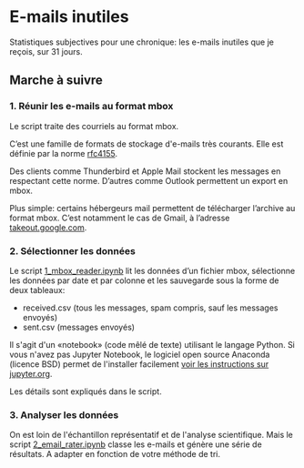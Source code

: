 # E-mails inutiles

Statistiques subjectives pour une chronique: les e-mails inutiles que je reçois, sur 31 jours.

## Marche à suivre

### 1. Réunir les e-mails au format mbox

Le script traite des courriels au format mbox.

C’est une famille de formats de stockage d'e-mails très courants. Elle est définie par la norme [rfc4155](https://tools.ietf.org/html/rfc4155).

Des clients comme Thunderbird et Apple Mail stockent les messages en respectant cette norme. D’autres comme Outlook permettent un export en mbox.

Plus simple: certains hébergeurs mail permettent de télécharger l’archive au format mbox. C’est notamment le cas de Gmail, à l’adresse [takeout.google.com](https://takeout.google.com/).

### 2. Sélectionner les données

Le script [1_mbox_reader.ipynb](1_mbox_reader.ipynb) lit les données d’un fichier mbox, sélectionne les données par date et par colonne et les sauvegarde sous la forme de deux tableaux:
* received.csv (tous les messages, spam compris, sauf les messages envoyés)
* sent.csv  (messages envoyés)

Il s'agit d'un «notebook» (code mêlé de texte) utilisant le langage Python. Si vous n'avez pas Jupyter Notebook, le logiciel open source Anaconda (licence BSD) permet de l'installer facilement [voir les instructions sur jupyter.org](https://jupyter.org/install).

Les détails sont expliqués dans le script.

### 3. Analyser les données

On est loin de l'échantillon représentatif et de l'analyse scientifique. Mais le script [2_email_rater.ipynb](2_email_rater.ipynb) classe les e-mails et génère une série de résultats. A adapter en fonction de votre méthode de tri.

